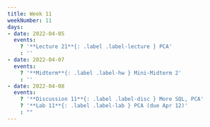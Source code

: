 ```yaml
---
title: Week 11
weekNumber: 11
days:
- date: 2022-04-05
  events:
    ? '**Lecture 21**{: .label .label-lecture } PCA'
    : ''
- date: 2022-04-07
  events:
    ? '**Midterm**{: .label .label-hw } Mini-Midterm 2'
    : ''
- date: 2022-04-08
  events:
    ? '**Discussion 11**{: .label .label-disc } More SQL, PCA'
    ? '**Lab 11**{: .label .label-lab } PCA (due Apr 12)'
    : ""
---
```

